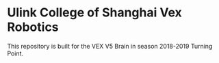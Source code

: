 # Ulink College of Shanghai Vex Robotics

This repository is built for the VEX V5 Brain in season 2018-2019 Turning Point.